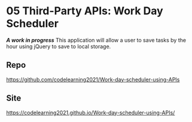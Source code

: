 # 05 Third-Party APIs: Work Day Scheduler
***A work in progress*** This application will allow a user to save tasks by the hour using jQuery to save to local storage.

## Repo
https://github.com/codelearning2021/Work-day-scheduler-using-APIs

## Site

https://codelearning2021.github.io/Work-day-scheduler-using-APIs/